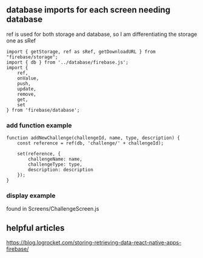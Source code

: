 ## database imports for each screen needing database
ref is used for both storage and database, so I am differentiating the storage one as sRef
```
import { getStorage, ref as sRef, getDownloadURL } from "firebase/storage";
import { db } from '../database/firebase.js';
import {
    ref,
    onValue,
    push,
    update,
    remove,
    get,
    set
} from 'firebase/database';
```

### add function example
```
function addNewChallenge(challengeId, name, type, description) {
    const reference = ref(db, 'challenge/' + challengeId);

    set(reference, {
        challengeName: name,
        challengeType: type,
        description: description
    });
}
```

### display example
found in Screens/ChallengeScreen.js

## helpful articles

https://blog.logrocket.com/storing-retrieving-data-react-native-apps-firebase/

